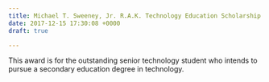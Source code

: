 ```yaml
---
title: Michael T. Sweeney, Jr. R.A.K. Technology Education Scholarship
date: 2017-12-15 17:30:08 +0000
draft: true

---
```

This award is for the outstanding senior technology student who intends to pursue a secondary education degree in technology.